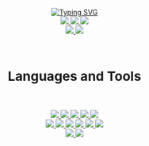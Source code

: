 

<!--
**AbduEhab/AbduEhab** is a ✨ _special_ ✨ repository because its `README.md` (this file) appears on your GitHub profile.

Here are some ideas to get you started:

- 🔭 I’m currently working on ...
- 🌱 I’m currently learning ...
- 👯 I’m looking to collaborate on ...
- 🤔 I’m looking for help with ...
- 💬 Ask me about ...
- 📫 How to reach me: ...
- 😄 Pronouns: ...
- ⚡ Fun fact: ...
-->

<p align="center">
<a href="https://git.io/typing-svg"><img src="https://readme-typing-svg.demolab.com?font=Fira+Code&size=18&duration=3000&pause=150&color=88c1d1&multiline=true&width=500&height=80&lines=Abdelrahman+Ehab+%2D+aka+%5BAbduEhab%5D;Mechatronics+X+Embedded+Systems+Engineer;Game+Engines+%7C+Raytracers+%7C+Other+Fun+Stuff!" alt="Typing SVG" /></a>

<br/>

<a href="https://twitter.com/itsabduehab">
    <img src="https://img.shields.io/badge/Twitter-1da1f2.svg?style=flat-square&logo=twitter&logoColor=white">
</a>

<a href="https://www.linkedin.com/in/abdelrahman-ehab-ab68a91b2/">
    <img src="https://img.shields.io/badge/-Linkedin-blue?style=flat-square&logo=linkedin">
</a>
<a href="mailto:abdu.ehab0@gmail.com">
    <img src="https://img.shields.io/badge/-Email-red?style=flat-square&logo=gmail&logoColor=white">
</a>
<br/> 

<a href="https://github.com/abduehab">
    <img src="https://github-stats-alpha.vercel.app/api?username=abduehab&cc=2f3540&tc=88c1d1&ic=fff&bc=0000">
</a>

<a href="https://github.com/abduehab">
    <img src="http://github-profile-summary-cards.vercel.app/api/cards/profile-details?username=AbduEhab&theme=nord_dark">
</a>
</p>

<br />

<h2 align="center" style="font-size: 26px">Languages and Tools</h2>

<br />

<p align="center">

<a href="https://github.com/topics/rust">
    <img src="https://img.shields.io/badge/rust-%23000000.svg?style=for-the-badge&logo=rust&logoColor=white">
</a>
<a href="https://github.com/topics/c">
    <img src="https://img.shields.io/badge/c-2b63d6.svg?style=for-the-badge&logo=c&logoColor=white">
</a>
<a href="https://github.com/topics/cpp">
    <img src="https://img.shields.io/badge/c++-2b63d6.svg?style=for-the-badge&logo=c%2B%2B&logoColor=white">
</a>
<a href="https://github.com/topics/java">
    <img src="https://img.shields.io/badge/Java-d6802b.svg?style=for-the-badge">
</a>
<a href="https://github.com/topics/visual-studio-code">
    <img src="https://img.shields.io/badge/VsCode-3499ff.svg?style=for-the-badge&logo=visualstudiocode&logoColor=white">
</a>
<br>
<a href="https://github.com/topics/mysql">
    <img src="https://img.shields.io/badge/MYSQL-00758f.svg?style=for-the-badge&logo=mysql&logoColor=white">
</a>
<a href="https://github.com/topics/git">
    <img src="https://img.shields.io/badge/Git-F1502F.svg?style=for-the-badge&logo=git&logoColor=white">
</a>
<a href="https://archlinux.org/">
    <img src="https://img.shields.io/badge/Arch+Linux-5498dd.svg?style=for-the-badge&logo=archlinux&logoColor=white">
</a>
<a href="https://github.com/topics/opengl">
    <img src="https://img.shields.io/badge/OpenGl-2572c0.svg?style=for-the-badge&logo=opengl&logoColor=white">
</a>
<a href="https://cmake.org/">
    <img src="https://img.shields.io/badge/CMake-fd4949.svg?style=for-the-badge&logo=cmake&logoColor=white">
</a>
<a href="https://www.unrealengine.com/en-US">
    <img src="https://img.shields.io/badge/UE5-4a4a4a.svg?style=for-the-badge&logo=unrealengine&logoColor=white">
</a>

<br>

<a href="https://github.com/abduehab">
    <img src="http://github-profile-summary-cards.vercel.app/api/cards/repos-per-language?username=AbduEhab&theme=nord_dark&exclude=CMake">
    <img src="http://github-profile-summary-cards.vercel.app/api/cards/most-commit-language?username=AbduEhab&theme=nord_dark&exclude=CMake">
</a>
</p>



[TypeScript]: https://github.com/topics/typescript
[GitHub]: https://github.com/topics/github
[Linux]: https://github.com/topics/linux
